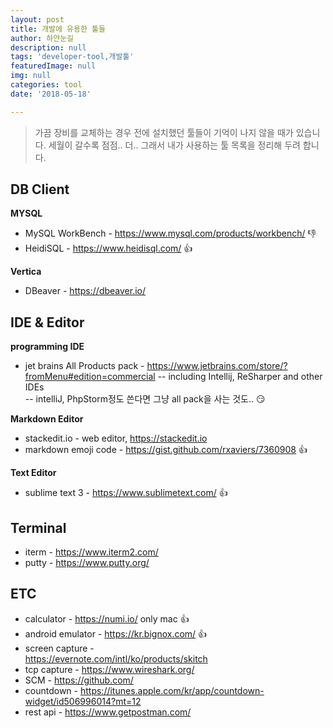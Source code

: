```yaml
---
layout: post
title: 개발에 유용한 툴들
author: 하얀눈길
description: null
tags: 'developer-tool,개발툴'
featuredImage: null
img: null
categories: tool
date: '2018-05-18'

---
```



>가끔 장비를 교체하는 경우 전에 설치했던 툴들이 기억이 나지 않을 때가 있습니다. 세월이 갈수록 점점.. 더..
>그래서 내가 사용하는 툴 목록을 정리해 두려 합니다.


## DB Client

**MYSQL**
 - MySQL WorkBench - https://www.mysql.com/products/workbench/ :-1:
 - HeidiSQL - https://www.heidisql.com/ :+1:

**Vertica**
 - DBeaver - https://dbeaver.io/


## IDE & Editor

**programming IDE**
 - jet brains All Products pack - https://www.jetbrains.com/store/?fromMenu#edition=commercial
 -- including Intellij, ReSharper and other IDEs  
 -- intelliJ, PhpStorm정도 쓴다면 그냥 all pack을 사는 것도.. :smirk:

**Markdown Editor**
 - stackedit.io - web editor, https://stackedit.io
 - markdown emoji code - https://gist.github.com/rxaviers/7360908 :+1:

**Text Editor**
 - sublime text 3 - https://www.sublimetext.com/ :+1:

## Terminal
 - iterm - https://www.iterm2.com/
 - putty - https://www.putty.org/


## ETC

 - calculator - https://numi.io/ only mac :+1:
 - android emulator - https://kr.bignox.com/ :+1:
 - screen capture -  
https://evernote.com/intl/ko/products/skitch
 - tcp capture - https://www.wireshark.org/
 - SCM - https://github.com/
 - countdown - https://itunes.apple.com/kr/app/countdown-widget/id506996014?mt=12
 - rest api - https://www.getpostman.com/


